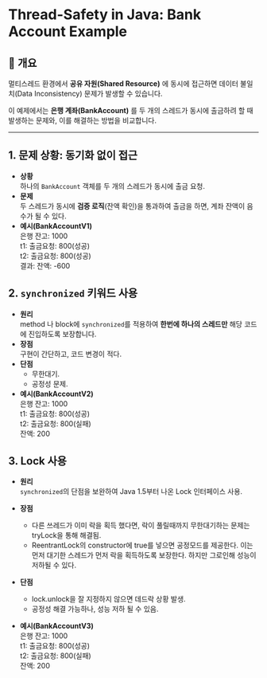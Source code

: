 # Thread-Safety in Java: Bank Account Example

## 📌 개요
멀티스레드 환경에서 **공유 자원(Shared Resource)** 에 동시에 접근하면 데이터 불일치(Data Inconsistency) 문제가 발생할 수 있습니다.  

이 예제에서는 **은행 계좌(BankAccount)** 를 두 개의 스레드가 동시에 출금하려 할 때 발생하는 문제와, 이를 해결하는 방법을 비교합니다.

---

## 1. 문제 상황: 동기화 없이 접근

- **상황**  
  하나의 `BankAccount` 객체를 두 개의 스레드가 동시에 출금 요청.
- **문제**  
  두 스레드가 동시에 **검증 로직**(잔액 확인)을 통과하여 출금을 하면, 계좌 잔액이 음수가 될 수 있다.
- **예시(BankAccountV1)**  
  은행 잔고: 1000  
  t1: 출금요청: 800(성공)  
  t2: 출금요청: 800(성공)  
  결과: 잔액: -600 


## 2. `synchronized` 키워드 사용

- **원리**  
  method 나 block에 `synchronized`를 적용하여 **한번에 하나의 스레드만** 해당 코드에 진입하도록 보장합니다.
- **장점**  
  구현이 간단하고, 코드 변경이 적다.
- **단점**  
  - 무한대기. 
  - 공정성 문제.
- **예시(BankAccountV2)**  
  은행 잔고: 1000  
  t1: 출금요청: 800(성공)  
  t2: 출금요청: 800(실패)  
  잔액: 200 


## 3. Lock 사용

- **원리**  
  `synchronized`의 단점을 보완하여 Java 1.5부터 나온 Lock 인터페이스 사용.
- **장점**  
  - 다른 쓰레드가 이미 락을 획득 했다면, 락이 풀릴때까지 무한대기하는 문제는 tryLock을 통해 해결됨.
  - ReentrantLock의 constructor에 true를 넣으면 공정모드를 제공한다. 이는 먼저 대기한 스레드가 먼저 락을 획득하도록 보장한다. 하지만 그로인해 성능이 저하될 수 있다.
  
- **단점**
    - lock.unlock을 잘 지정하지 않으면 데드락 상황 발생.
    - 공정성 해결 가능하나, 성능 저하 될 수 있음.
- **예시(BankAccountV3)**  
  은행 잔고: 1000  
  t1: 출금요청: 800(성공)  
  t2: 출금요청: 800(실패)  
  잔액: 200
